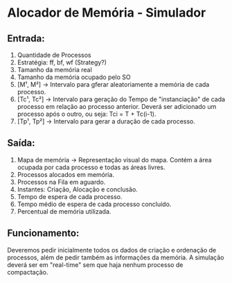 # Alocador de Memória - Simulador

## Entrada:

1. Quantidade de Processos
1. Estratégia: ff, bf, wf (Strategy?)
1. Tamanho da memória real
1. Tamanho da memória ocupado pelo SO
1. [M¹, M²] -> Intervalo para gferar aleatoriamente a memória de cada processo.
1. [Tc¹, Tc²] -> Intervalo para geração do Tempo de "instanciação" de cada processo em relação ao processo anterior.
   Deverá ser adicionado um processo após o outro, ou seja: Tci = T + Tc(i-1).
1. [Tp¹, Tp²] -> Intervalo para gerar a duração de cada processo.

## Saída:

1. Mapa de memória -> Representação visual do mapa. Contém a área ocupada por cada processo e todas as áreas livres.
1. Processos alocados em memória.
1. Processos na Fila em aguardo.
1. Instantes: Criação, Alocação e conclusão.
1. Tempo de espera de cada processo.
1. Tempo médio de espera de cada processo concluído.
1. Percentual de memória utilizada.

## Funcionamento:

Deveremos pedir inicialmente todos os dados de criação e ordenação de processos, além de pedir também as informações da
memória.
A simulação deverá ser em "real-time" sem que haja nenhum processo de compactação.  

